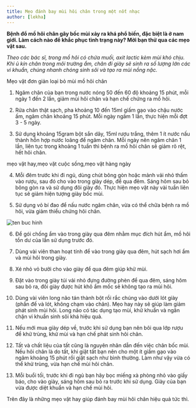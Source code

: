 ```yaml
---
title: Mẹo đánh bay mùi hôi chân trong một nốt nhạc
author: [lekha]
---
```

**Bệnh đổ mồ hôi chân gây bốc mùi xảy ra khá phổ biến, đặc biệt là ở nam giới. Làm cách nào để khắc phục tình trạng này? Mời bạn thử qua các mẹo vặt sau.**


*Theo các bác sĩ, trong mồ hôi có chứa muối, axit lactic kèm mùi khó chịu. Khi ủ kín chân trong môi trường ẩm, chân đi giày sẽ sinh ra số lượng lớn các vi khuẩn, chúng nhanh chóng sinh sôi và tạo ra mùi nồng nặc.*

Mẹo vặt đơn giản loại bỏ mùi mồ hôi chân

1. Ngâm chân của bạn trong nước nóng 50 đến 60 độ khoảng 15 phút, mỗi ngày 1 đến 2 lần, giảm mùi hôi chân và hạn chế chứng ra mồ hôi.

2. Rửa chân thật sạch, pha khoảng 10 đến 15ml giấm gạo vào chậu nước ấm, ngâm chân khoảng 15 phút. Mỗi ngày ngâm 1 lần, thực hiện mỗi đợt 3 - 5 ngày.

3. Sử dụng khoảng 15gram bột sắn dây, 15ml rượu trắng, thêm 1 ít nước nấu thành hỗn hợp nước loãng để ngâm chân. Mỗi ngày nên ngâm chân 1 lần, liên tục trong khoảng 1 tuần thì bệnh ra mồ hôi chân sẽ giảm rõ rệt, hết hôi chân.

mẹo vặt hay,mẹo vặt cuộc sống,mẹo vặt hàng ngày

4. Mỗi đêm trước khi đi ngủ, dùng chút bông gòn hoặc mảnh vải nhỏ thấm vào rượu, sau đó cho vào trong giày dép, để qua đêm. Sáng hôm sau bỏ bông gòn ra và sử dụng đôi giày đó. Thực hiện mẹo vặt này vài tuần liên tục sẽ giảm hiện tượng giày bốc mùi.

5. Sử dụng vỏ bí đao để nấu nước ngâm chân, vừa có thể chữa bệnh ra mồ hôi, vừa giảm thiểu chứng hôi chân.

![ten buc hinh](http://imgs.vietnamnet.vn/Images/2017/09/27/15/20170927154753-meo-chua-hoi-chan.jpg "ten buc hinh")

6. Để gói chống ẩm vào trong giày qua đêm nhằm mục đích hút ẩm, mồ hôi tồn dư của lần sử dụng trước đó.

7. Dùng vài viên than hoạt tính để vào trong giày qua đêm, hút sạch hơi ẩm và mùi hôi trong giày.

8. Xé nhỏ vỏ bưởi cho vào giày để qua đêm giúp khử mùi.

9. Đặt vào trong giày túi vải nhỏ đựng đường phèn để qua đêm, sáng hôm sau bỏ ra, đôi giày được hút khô ẩm mốc sẽ không tạo ra mùi hôi.

10. Dùng vài viên long não tán thành bột rồi rắc chúng vào dưới lót giày (phần đế và lót, không chạm vào chân). Mẹo hay này sẽ giúp làm giảm phát sinh mùi hôi. Long não có tác dụng tạo mùi, khử khuẩn và ngăn chặn vi khuẩn sinh sôi khá hiệu quả.

11. Nếu mới mua giày dép về, trước khi sử dụng bạn nên bôi qua lớp rượu để khử trùng, khử mùi và hạn chế phát sinh hôi chân.

12. Tất và chất liệu của tất cũng là nguyên nhân dẫn đến việc chân bốc mùi. Nếu hôi chân là do tất, khi giặt tất bạn nên cho một ít giấm gạo vào ngâm khoảng 15 phút rồi giặt sạch như bình thường. Làm như vậy vừa có thể khử trùng, vừa hạn chế mùi hôi chân.

13. Mỗi buổi tối, trước khi đi ngủ bạn hãy bọc miếng xà phòng nhỏ vào giấy báo, cho vào giày, sáng hôm sau bỏ ra trước khi sử dụng. Giày của bạn vừa được diệt khuẩn và hạn chế mùi hôi.

Trên đây là những mẹo vặt hay giúp đánh bay mùi hôi chân hiệu quả tức thì.